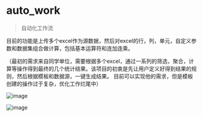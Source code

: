 # auto_work
> 自动化工作流

目前的功能是上传多个excel作为源数据，然后对excel的行，列，单元，自定义参数和数据集组合做计算，包括基本运算符和连加连乘。

（最初的需求来自同学单位，需要根据多个excel，通过一系列的筛选，聚合，计算等操作得到最终的几个统计结果。该项目的初衷是先让用户定义好得到结果的规则，然后根据模板和数据源，一键生成结果。
目前可以实现他的需求，但是模板创建的操作过于复杂，优化工作烂尾中）


![image](https://github.com/user-attachments/assets/c5c24d3f-b7ef-4a85-bf11-68100744aca4)



![image](https://github.com/user-attachments/assets/e10f0060-1666-46be-94f6-186b24b04e7b)


